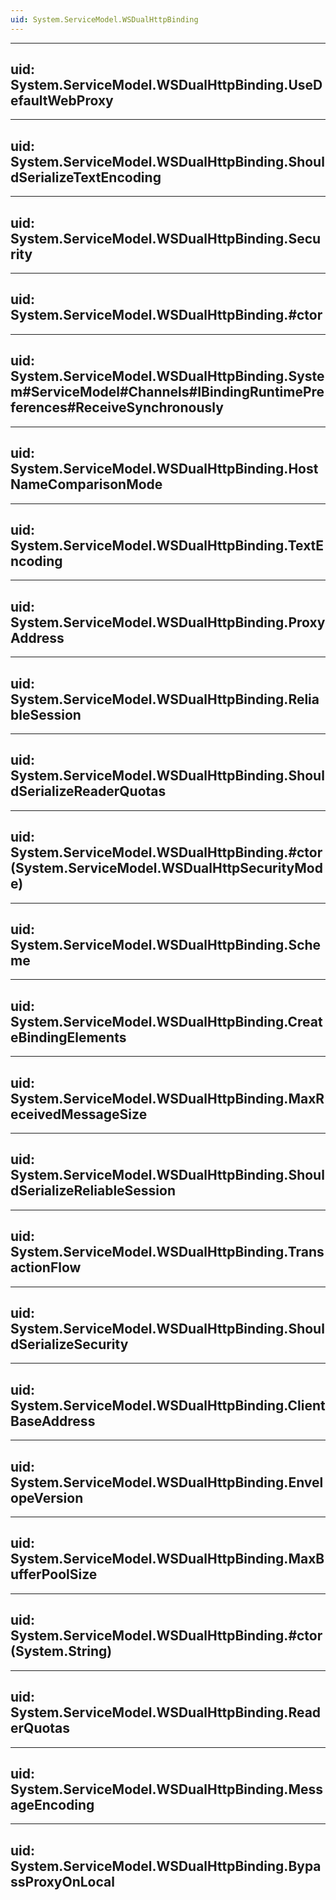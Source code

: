 ```yaml
---
uid: System.ServiceModel.WSDualHttpBinding
---
```


---
uid: System.ServiceModel.WSDualHttpBinding.UseDefaultWebProxy
---

---
uid: System.ServiceModel.WSDualHttpBinding.ShouldSerializeTextEncoding
---

---
uid: System.ServiceModel.WSDualHttpBinding.Security
---

---
uid: System.ServiceModel.WSDualHttpBinding.#ctor
---

---
uid: System.ServiceModel.WSDualHttpBinding.System#ServiceModel#Channels#IBindingRuntimePreferences#ReceiveSynchronously
---

---
uid: System.ServiceModel.WSDualHttpBinding.HostNameComparisonMode
---

---
uid: System.ServiceModel.WSDualHttpBinding.TextEncoding
---

---
uid: System.ServiceModel.WSDualHttpBinding.ProxyAddress
---

---
uid: System.ServiceModel.WSDualHttpBinding.ReliableSession
---

---
uid: System.ServiceModel.WSDualHttpBinding.ShouldSerializeReaderQuotas
---

---
uid: System.ServiceModel.WSDualHttpBinding.#ctor(System.ServiceModel.WSDualHttpSecurityMode)
---

---
uid: System.ServiceModel.WSDualHttpBinding.Scheme
---

---
uid: System.ServiceModel.WSDualHttpBinding.CreateBindingElements
---

---
uid: System.ServiceModel.WSDualHttpBinding.MaxReceivedMessageSize
---

---
uid: System.ServiceModel.WSDualHttpBinding.ShouldSerializeReliableSession
---

---
uid: System.ServiceModel.WSDualHttpBinding.TransactionFlow
---

---
uid: System.ServiceModel.WSDualHttpBinding.ShouldSerializeSecurity
---

---
uid: System.ServiceModel.WSDualHttpBinding.ClientBaseAddress
---

---
uid: System.ServiceModel.WSDualHttpBinding.EnvelopeVersion
---

---
uid: System.ServiceModel.WSDualHttpBinding.MaxBufferPoolSize
---

---
uid: System.ServiceModel.WSDualHttpBinding.#ctor(System.String)
---

---
uid: System.ServiceModel.WSDualHttpBinding.ReaderQuotas
---

---
uid: System.ServiceModel.WSDualHttpBinding.MessageEncoding
---

---
uid: System.ServiceModel.WSDualHttpBinding.BypassProxyOnLocal
---
